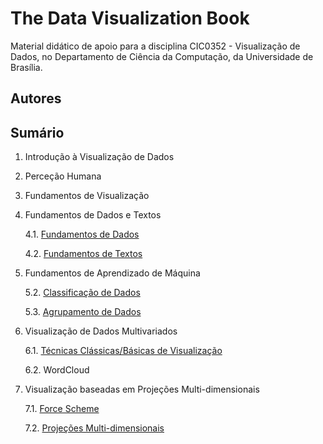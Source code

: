 # The Data Visualization Book

Material didático de apoio para a disciplina CIC0352 - Visualização de Dados, no Departamento de Ciência da Computação, da Universidade de Brasília.

## Autores



## Sumário

1. Introdução à Visualização de Dados
2. Perceção Humana
3. Fundamentos de Visualização
4. Fundamentos de Dados e Textos 
   
      4.1. [Fundamentos de Dados](cap4_fundamentos_de_dados.ipynb)
   
      4.2. [Fundamentos de Textos](cap4_fundamentos_de_textos.ipynb)
   
5. Fundamentos de Aprendizado de Máquina
   
      5.2. [Classificação de Dados](cap5_intro_ml_classificacao.ipynb)
      
      5.3. [Agrupamento de Dados](cap5_intro_ml_classificacao.ipynb)
      
6. Visualização de Dados Multivariados
     
      6.1. [Técnicas Clássicas/Básicas de Visualização](cap6_visualizacoes_classicas.ipynb)
      
      6.2. WordCloud
      
7. Visualização baseadas em Projeções Multi-dimensionais
     
      7.1. [Force Scheme](cap7_projecoes_multidimensionais.ipynb)
      
      7.2. [Projeções Multi-dimensionais](cap7_projecoes_multidimensionais.ipynb)

